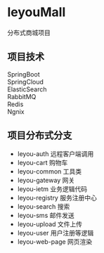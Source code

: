 # leyouMall
分布式商城项目
## 项目技术
SpringBoot    
SpringCloud       
ElasticSearch       
RabbitMQ         
Redis     
Ngnix   
## 项目分布式分支
- leyou-auth      远程客户端调用
- leyou-cart      购物车
- leyou-common    工具类
- leyou-gateway   网关
- leyou-ietm      业务逻辑代码
- leyou-registry  服务注册中心
- leyou-search    搜索
- leyou-sms       邮件发送 
- leyou-upload    文件上传
- leyou-user      用户注册等逻辑
- leyou-web-page  网页渲染
